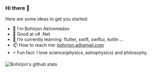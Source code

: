 ### Hi there 👋


Here are some ideas to get you started:

- 🔭 I'm Bohirjon Akhmmedov
- 👔 Good at c# .Net
- 🌱 I’m currently learning: flutter, swift, swiftui, kotlin ...
- 📫 How to reach me: bohirjon.a@gmail.com
- ⚡ Fun fact: I love science(physics, astrophysics) and philosophy.

![Bohirjon's github stats](https://github-readme-stats.vercel.app/api?username=bohirjon&show_icons=true)
